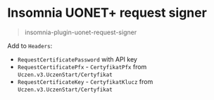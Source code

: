 # Insomnia UONET+ request signer

> insomnia-plugin-uonet-request-signer

Add to `Headers`:
- `RequestCertificatePassword` with API key
- `RequestCertificatePfx` - `CertyfikatPfx` from `Uczen.v3.UczenStart/Certyfikat`
- `RequestCertificateKey` - `CertyfikatKlucz` from `Uczen.v3.UczenStart/Certyfikat`
